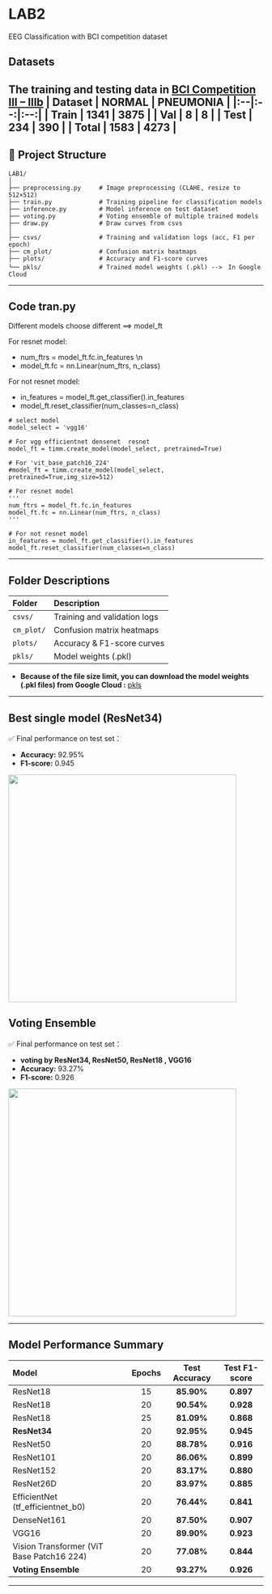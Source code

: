 # LAB2
EEG Classification with BCI competition dataset

## Datasets
The training and testing data in [BCI Competition III – IIIb](https://www.kaggle.com/datasets/paultimothymooney/chest-xray-pneumonia)
| Dataset | NORMAL | PNEUMONIA |
|:--|:--:|:--:|
| Train | **1341** | **3875** |
| Val | **8** | **8** |
| Test | **234** | **390** |
| **Total** | **1583** | **4273** |
---

## 📁 Project Structure
```
LAB1/
│
├── preprocessing.py     # Image preprocessing (CLAHE, resize to 512×512)
├── train.py             # Training pipeline for classification models
├── inference.py         # Model inference on test dataset
├── voting.py            # Voting ensemble of multiple trained models
├── draw.py              # Draw curves from csvs
│
├── csvs/                # Training and validation logs (acc, F1 per epoch)
├── cm_plot/             # Confusion matrix heatmaps
├── plots/               # Accuracy and F1-score curves
└── pkls/                # Trained model weights (.pkl) -->　In Google Cloud
```
---
## Code tran.py
Different models choose different ==> model_ft

For resnet model:
- num_ftrs = model_ft.fc.in_features \n
- model_ft.fc = nn.Linear(num_ftrs, n_class) 

For not resnet model:
- in_features = model_ft.get_classifier().in_features
- model_ft.reset_classifier(num_classes=n_class)
```
# select model
model_select = 'vgg16'

# For vgg efficientnet densenet  resnet
model_ft = timm.create_model(model_select, pretrained=True)

# For 'vit_base_patch16_224'
#model_ft = timm.create_model(model_select, pretrained=True,img_size=512) 

# For resnet model
'''
num_ftrs = model_ft.fc.in_features
model_ft.fc = nn.Linear(num_ftrs, n_class)
'''

# For not resnet model
in_features = model_ft.get_classifier().in_features
model_ft.reset_classifier(num_classes=n_class)
```
---
## Folder Descriptions

| Folder | Description |
|:--|:--|
| `csvs/` | Training and validation logs | 
| `cm_plot/` | Confusion matrix heatmaps | 
| `plots/` | Accuracy & F1-score curves |
| `pkls/` | Model weights (.pkl) | 
- **Because of the file size limit, you can download the model weights (.pkl files) from Google Cloud :** [pkls](https://drive.google.com/drive/folders/1MaRhkFk5fxD5Tn6RfLvimDjYHDQ80gMe?usp=sharing)
---
## Best single model (ResNet34)

✅ Final performance on test set：  
- **Accuracy:** 92.95%  
- **F1-score:** 0.945  
<img src="cm_plots/cm_5_resnet34_ep_20.pkl.png" width="450">

## Voting Ensemble 

✅ Final performance on test set：  
- **voting by ResNet34, ResNet50, ResNet18 , VGG16**
- **Accuracy:** 93.27%  
- **F1-score:** 0.926  
<img src="cm_plots/cm_voted.png" width="450">

---
## Model Performance Summary  

| Model | Epochs | Test Accuracy | Test F1-score |
|:--|:--:|:--:|:--:|
| ResNet18 | 15 | **85.90%** | **0.897** |
| ResNet18 | 20 | **90.54%** | **0.928** |
| ResNet18 | 25 | **81.09%** | **0.868** |
| **ResNet34** | 20 | **92.95%** | **0.945** |
| ResNet50 | 20 | **88.78%** | **0.916** |
| ResNet101 | 20 | **86.06%** | **0.899** |
| ResNet152 | 20 | **83.17%** | **0.880** |
| ResNet26D | 20 | **83.97%** | **0.885** |
| EfficientNet (tf_efficientnet_b0) | 20 | **76.44%** | **0.841** |
| DenseNet161 | 20 | **87.50%** | **0.907** |
| VGG16 | 20 | **89.90%** | **0.923** |
| Vision Transformer (ViT Base Patch16 224) | 20 | **77.08%** | **0.844** |
| **Voting Ensemble** | 20 |**93.27%** |  **0.926** |
---

